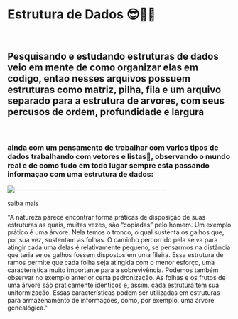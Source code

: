 <h1>Estrutura de Dados 😎🐱‍👤</h1>
<br>
<h2>Pesquisando e estudando estruturas de dados veio em mente de como organizar elas em codigo, entao nesses arquivos possuem estruturas como matriz, pilha, fila e um arquivo separado para a estrutura de arvores, com seus percusos de ordem, profundidade e largura </h2>

<br>
<h3>ainda com um pensamento de trabalhar com varios tipos de dados trabalhando com vetores e listas📗, observando o mundo real e de como tudo em todo lugar sempre esta passando informaçao com uma estrutura de dados:
</h3>

![-----------------------------------------------------](https://raw.githubusercontent.com/andreasbm/readme/master/assets/lines/rainbow.png)

<a src="https://proedu.rnp.br/bitstream/handle/123456789/1531/15.3_versao_Final_com_ISBN-Estrutura_de_Dados_07.07.14.pdf?sequence=1">saiba mais</a>

  "A natureza parece encontrar forma práticas de disposição de suas estruturas 
as quais, muitas vezes, são “copiadas” pelo homem. Um exemplo prático 
é uma árvore. Nela temos o tronco, o qual sustenta os galhos que, por sua 
vez, sustentam as folhas. O caminho percorrido pela seiva para atingir cada 
uma delas é relativamente pequeno, se pensarmos na distância que teria se 
os galhos fossem dispostos em uma fileira. Essa estrutura de ramos permite 
que cada folha seja atingida com o menor esforço, uma característica muito 
importante para a sobrevivência.
Podemos também observar no exemplo anterior certa padronização. As 
folhas e os frutos de uma árvore são praticamente idênticos e, assim, cada 
estrutura tem sua uniformização. Essas características podem ser utilizadas 
em estruturas para armazenamento de informações, como, por exemplo, 
uma árvore genealógica."



